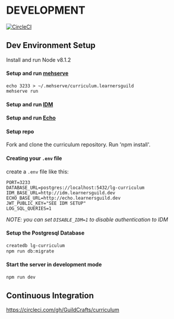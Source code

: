 # DEVELOPMENT

[![CircleCI](https://circleci.com/gh/GuildCrafts/curriculum.svg?style=svg)](https://circleci.com/gh/GuildCrafts/curriculum)

## Dev Environment Setup


Install and run Node v8.1.2


#### Setup and run [mehserve](https://github.com/timecounts/mehserve)
```
echo 3233 > ~/.mehserve/curriculum.learnersguild
mehserve run
```


#### Setup and run [IDM](https://github.com/LearnersGuild/idm/)


#### Setup and run [Echo](https://github.com/LearnersGuild/echo/)


#### Setup repo

Fork and clone the curriculum repository.
Run 'npm install'.


#### Creating your `.env` file

create a `.env` file like this:

```
PORT=3233
DATABASE_URL=postgres://localhost:5432/lg-curriculum
IDM_BASE_URL=http://idm.learnersguild.dev
ECHO_BASE_URL=http://echo.learnersguild.dev
JWT_PUBLIC_KEY="SEE IDM SETUP"
LOG_SQL_QUERIES=1
```

_NOTE: you can set `DISABLE_IDM=1` to disable authentication to IDM_


#### Setup the Postgresql Database

```sh
createdb lg-curriculum
npm run db:migrate
```


#### Start the server in development mode

```sh
npm run dev
```


## Continuous Integration

https://circleci.com/gh/GuildCrafts/curriculum
